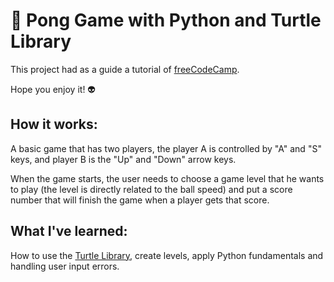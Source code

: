 # :tennis: Pong Game with Python and Turtle Library

This project had as a guide a tutorial of [freeCodeCamp](https://www.youtube.com/watch?v=XGf2GcyHPhc).

Hope you enjoy it! 👽

## How it works:
A basic game that has two players, the player A is controlled by "A" and "S" keys, and player B is the "Up" and "Down" arrow keys.

When the game starts, the user needs to choose a game level that he wants to play (the level is directly related to the ball speed) and put a score number that will finish the game when a player gets that score.

## What I've learned:
How to use the [Turtle Library](https://docs.python.org/3/library/turtle.html), create levels, apply Python fundamentals and handling user input errors.

